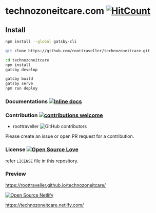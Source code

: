 # technozoneitcare.com  [![HitCount](http://hits.dwyl.com/roottraveller/technozoneitcare.svg)](http://hits.dwyl.com/roottraveller/technozoneitcare)


## Install


```sh
npm install --global gatsby-cli

git clone https://github.com/roottraveller/technozoneitcare.git

cd technozoneitcare
npm install
gatsby develop

gatsby build 
gatsby serve
npm run deploy   
```


### Documentations [![Inline docs](http://inch-ci.org/github/roottraveller/technozoneitcare.svg?branch=master)](http://inch-ci.org/github/roottraveller/technozoneitcare)



### Contribution [![contributions welcome](https://img.shields.io/badge/contributions-welcome-brightgreen.svg?style=flat)](https://github.com/roottraveller/technozoneitcare/issues/new)


- roottraveller ![GitHub contributors](https://img.shields.io/github/contributors/roottraveller/technozoneitcare?logoColor=green)


Please create an issue or open PR request for a contribution.


### License   [![Open Source Love](https://badges.frapsoft.com/os/mit/mit.svg?v=102)](LICENSE)

refer `LICENSE` file in this repository.



### Preview 


 https://roottraveller.github.io/technozoneitcare/ 



[![Open Source Netlify](https://www.netlify.com/img/deploy/button.svg)](Netlify)

https://technozoneitcare.netlify.com/ 

       
